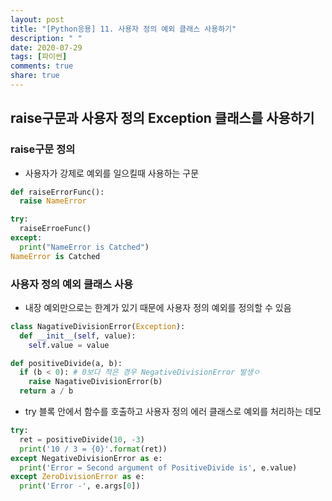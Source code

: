 ```yaml
---
layout: post
title: "[Python응용] 11. 사용자 정의 예외 클래스 사용하기"
description: " "
date: 2020-07-29
tags: [파이썬]
comments: true
share: true
---
```



## raise구문과 사용자 정의 Exception 클래스를 사용하기

### raise구문 정의
- 사용자가 강제로 예외를 일으킬때 사용하는 구문
  
```python
def raiseErrorFunc():
  raise NameError

try:
  raiseErroeFunc()
except:
  print("NameError is Catched")
NameError is Catched
```

### 사용자 정의 예외 클래스 사용
- 내장 예외만으로는 한계가 있기 때문에 사용자 정의 예외를 정의할 수 있음
  
```python
class NagativeDivisionError(Exception):
  def __init__(self, value):
    self.value = value

def positiveDivide(a, b):
  if (b < 0): # 0보다 적은 경우 NegativeDivisionError 발생ㅇ
    raise NagativeDivisionError(b)
  return a / b
```

- try 블록 안에서 함수를 호출하고 사용자 정의 에러 클래스로 예외를 처리하는 데모
  
```python
try:
  ret = positiveDivide(10, -3)
  print('10 / 3 = {0}'.format(ret))
except NegativeDivisionError as e:
  print('Error = Second argument of PositiveDivide is', e.value)
except ZeroDivisionError as e:
  print('Error -', e.args[0])
```